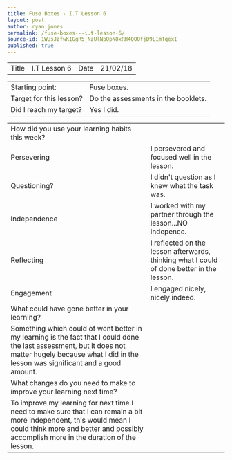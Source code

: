 ```yaml
---
title: Fuse Boxes - I.T Lesson 6
layout: post
author: ryan.jones
permalink: /fuse-boxes---i.t-lesson-6/
source-id: 1WUsJzfwKIGgR5_NzUlNpOpN8xRH4QOOfjD9LImTqexI
published: true
---
```



<table>
  <tr>
    <td>Title</td>
    <td>I.T Lesson 6</td>
    <td>Date</td>
    <td>21/02/18</td>
  </tr>
</table>


<table>
  <tr>
    <td>Starting point:</td>
    <td>Fuse boxes.</td>
  </tr>
  <tr>
    <td>Target for this lesson?</td>
    <td>Do the assessments in the booklets.</td>
  </tr>
  <tr>
    <td>Did I reach my target? </td>
    <td>Yes I did.</td>
  </tr>
</table>


<table>
  <tr>
    <td>How did you use your learning habits this week?</td>
    <td></td>
  </tr>
  <tr>
    <td>Persevering</td>
    <td>I persevered and focused well in the lesson.</td>
  </tr>
  <tr>
    <td>Questioning?</td>
    <td>I didn't question as I knew what the task was.</td>
  </tr>
  <tr>
    <td>Independence</td>
    <td>I worked with my partner through the lesson...NO indepence.</td>
  </tr>
  <tr>
    <td>Reflecting</td>
    <td>I reflected on the lesson afterwards, thinking what I could of done better in the lesson.</td>
  </tr>
  <tr>
    <td>Engagement</td>
    <td>I engaged nicely, nicely indeed.</td>
  </tr>
  <tr>
    <td>What could have gone better in your learning?</td>
    <td></td>
  </tr>
  <tr>
    <td>Something which could of went better in my learning is the fact that I could done the last assessment, but it does not matter hugely because what I did in the lesson was significant and a good amount.</td>
    <td></td>
  </tr>
  <tr>
    <td>What changes do you need to make to improve your learning next time?</td>
    <td></td>
  </tr>
  <tr>
    <td>To improve my learning for next time I need to make sure that I can remain a bit more independent, this would mean I could think more and better and possibly accomplish more in the duration of the lesson.</td>
    <td></td>
  </tr>
</table>


